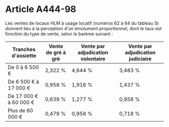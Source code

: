 # Article A444-98

Les ventes de locaux HLM à usage locatif (numéros 62 à 64 du tableau 5) donnent lieu à la perception d'un émolument proportionnel, dont le taux est fonction du type de vente, selon le barème suivant :

| Tranches d'assiette | Vente de gré à gré | Vente par adjudication volontaire | Vente par adjudication judiciaire |
| --- | --- | --- | --- |
| De 0 à 6 500 € | 2,322 % | 4,644 % | 3,483 % |
| De 6 500 € à 17 000 € | 0,958 % | 1,916 % | 1,437 % |
| De 17 000 € à 60 000 € | 0,639 % | 1,277 % | 0,958 % |
| Plus de 60 000 € | 0,479 % | 0,958 % | 0,718 % |
